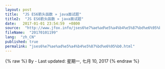 ```yaml
---
layout: post
title:  "JS ES6箭头函数 » java面试题"
title2:  "JS ES6箭头函数 » java面试题"
date:   2017-01-01 23:54:59  +0800
source:  "http://www.jfox.info/jses6%e7%ae%ad%e5%a4%b4%e5%87%bd%e6%95%b0.html"
fileName:  "20170101199"
lang:  "zh_CN"
published: true
permalink: "jses6%e7%ae%ad%e5%a4%b4%e5%87%bd%e6%95%b0.html"
---
```

{% raw %}
By  - Last updated: 星期一, 七月 10, 2017
{% endraw %}